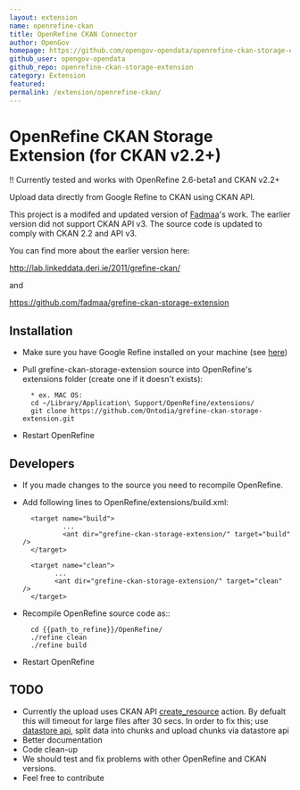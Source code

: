 ```yaml
---
layout: extension
name: openrefine-ckan
title: OpenRefine CKAN Connector
author: OpenGov
homepage: https://github.com/opengov-opendata/openrefine-ckan-storage-extension
github_user: opengov-opendata
github_repo: openrefine-ckan-storage-extension
category: Extension
featured: 
permalink: /extension/openrefine-ckan/
---
```



OpenRefine CKAN Storage Extension (for CKAN v2.2+)
==================================================

!! Currently tested and works with OpenRefine 2.6-beta1 and CKAN v2.2+

Upload data directly from Google Refine to CKAN using CKAN API.

This project is a modifed and updated version of
[Fadmaa](https://github.com/fadmaa/grefine-ckan-storage-extension)'s
work. The earlier version did not support CKAN API v3. The source code
is updated to comply with CKAN 2.2 and API v3.

You can find more about the earlier version here:

<http://lab.linkeddata.deri.ie/2011/grefine-ckan/>

and

<https://github.com/fadmaa/grefine-ckan-storage-extension>

Installation
------------

-   Make sure you have Google Refine installed on your machine (see
    [here](https://github.com/OpenRefine/OpenRefine/releases/tag/2.6-beta.1))
-   Pull grefine-ckan-storage-extension source into OpenRefine's
    extensions folder (create one if it doesn't exists):

          * ex. MAC OS:
          cd ~/Library/Application\ Support/OpenRefine/extensions/
          git clone https://github.com/Ontodia/grefine-ckan-storage-extension.git

-   Restart OpenRefine

Developers
----------

-   If you made changes to the source you need to recompile OpenRefine.
-   Add following lines to OpenRefine/extensions/build.xml:

          <target name="build">
                  ...
                  <ant dir="grefine-ckan-storage-extension/" target="build" />
          </target>

          <target name="clean">
                ...
                <ant dir="grefine-ckan-storage-extension/" target="clean" />
          </target>

-   Recompile OpenRefine source code as::

          cd {{path_to_refine}}/OpenRefine/
          ./refine clean
          ./refine build

-   Restart OpenRefine

TODO
----

-   Currently the upload uses CKAN API
    [create\_resource](http://docs.ckan.org/en/latest/api/#ckan.logic.action.create.resource_create)
    action. By defualt this will timeout for large files after 30 secs.
    In order to fix this; use [datastore
    api](http://docs.ckan.org/en/ckan-2.2/datastore.html), split data
    into chunks and upload chunks via datastore api
-   Better documentation
-   Code clean-up
-   We should test and fix problems with other OpenRefine and CKAN
    versions.
-   Feel free to contribute

